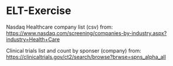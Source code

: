 # ELT-Exercise

Nasdaq Healthcare company list (csv) from:
https://www.nasdaq.com/screening/companies-by-industry.aspx?industry=Health+Care

Clinical trials list and count by sponser (company) from:
https://clinicaltrials.gov/ct2/search/browse?brwse=spns_alpha_all
